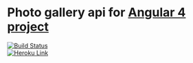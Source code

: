 # Photo gallery api for [Angular 4 project](https://github.com/slenderock/angular4_photo-gallery)

[![Build Status](https://travis-ci.org/slenderock/rails-api_photo-gallery.svg?branch=master)](https://travis-ci.org/slenderock/rails-api_photo-gallery)  
[![Heroku Link](https://www.herokucdn.com/deploy/button.png)](https://api-photo-gallery.herokuapp.com/)
